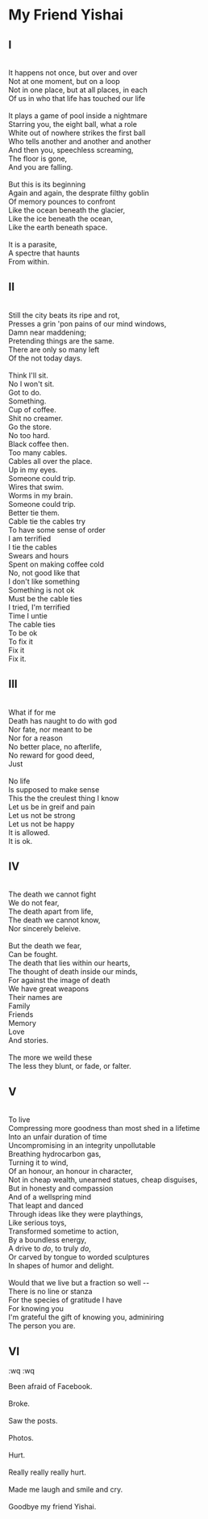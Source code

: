 # My Friend Yishai

## I
\
It happens not once, but over and over \
Not at one moment, but on a loop \
Not in one place, but at all places, in each \
Of us in who that life has touched our life \
\
It plays a game of pool inside a nightmare \
Starring you, the eight ball, what a role \
White out of nowhere strikes the first ball \
Who tells another and another and another \
And then you, speechless screaming, \
The floor is gone, \
And you are falling. \
\
But this is its beginning \
Again and again, the desprate filthy goblin \
Of memory pounces to confront \
Like the ocean beneath the glacier, \
Like the ice beneath the ocean, \
Like the earth beneath space. \
\
It is a parasite, \
A spectre that haunts \
From within. 

## II
\
Still the city beats its ripe and rot, \
Presses a grin 'pon pains of our mind windows, \
Damn near maddening; \
Pretending things are the same. \
There are only so many left \
Of the not today days. \
\
Think I'll sit. \
No I won't sit. \
Got to do. \
Something. \
Cup of coffee. \
Shit no creamer. \
Go the store. \
No too hard. \
Black coffee then. \
Too many cables. \
Cables all over the place. \
Up in my eyes. \
Someone could trip. \
Wires that swim. \
Worms in my brain. \
Someone could trip. \
Better tie them. \
Cable tie the cables try \
To have some sense of order \
I am terrified \
I tie the cables \
Swears and hours \
Spent on making coffee cold \
No, not good like that \
I don't like something \
Something is not ok \
Must be the cable ties \
I tried, I'm terrified \
Time I untie \
The cable ties \
To be ok \
To fix it \
Fix it \
Fix it. 

## III
\
What if for me \
Death has naught to do with god \
Nor fate, nor meant to be \
Nor for a reason \
No better place, no afterlife, \
No reward for good deed, \
Just \
\
No life \
Is supposed to make sense \
This the the creulest thing I know \
Let us be in greif and pain \
Let us not be strong \
Let us not be happy \
It is allowed. \
It is ok.

## IV 
\
The death we cannot fight \
We do not fear, \
The death apart from life, \
The death we cannot know, \
Nor sincerely beleive. \
\
But the death we fear, \
Can be fought. \
The death that lies within our hearts, \
The thought of death inside our minds, \
For against the image of death \
We have great weapons \
Their names are \
Family \
Friends \
Memory \
Love \
And stories. \
\
The more we weild these \
The less they blunt, or fade, or falter.

## V
\
To live \
Compressing more goodness than most shed in a lifetime \
Into an unfair duration of time \
Uncompromising in an integrity unpollutable \
Breathing hydrocarbon gas, \
Turning it to wind, \
Of an honour, an honour in character, \
Not in cheap wealth, unearned statues, cheap disguises, \
But in honesty and compassion \
And of a wellspring mind \
That leapt and danced \
Through ideas like they were playthings, \
Like serious toys, \
Transformed sometime to action, \
By a boundless energy, \
A drive to *do*, to truly *do*, \
Or carved by tongue to worded sculptures \
In shapes of humor and delight. \
\
Would that we live but a fraction so well -- \
There is no line or stanza \
For the species of gratitude I have \
For knowing you \
I'm grateful the gift of knowing you, adminiring \
The person you are.

## VI
\:wq
:wq

Been afraid of Facebook. \
\
Broke. \
\
Saw the posts. \
\
Photos. \
\
Hurt. \
\
Really really really hurt. \
\
Made me laugh and smile and cry. \
\
Goodbye my friend Yishai.